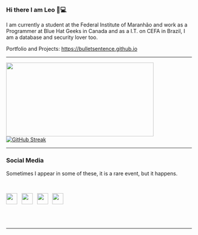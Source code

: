 ### Hi there I am Leo 👋:computer: 

I am currently a student at the Federal Institute of Maranhão and work as a Programmer at Blue Hat Geeks in Canada and as a I.T. on CEFA in Brazil, I am a database and security lover too.

Portfolio and Projects: https://bulletsentence.github.io

  ---

<div>
    <a href="https://github.com/bulletsentence?tab=repositories">
      <img align="left" src="https://github-readme-stats.vercel.app/api/top-langs/?username=bulletsentence&layout=compact&count_private=true" width="400" height="200"/>
    </a>
</div>

[![GitHub Streak](http://github-readme-streak-stats.herokuapp.com?user=BulletSentence)](https://git.io/streak-stats)

-----------

### Social Media

Sometimes I appear in some of these, it is a rare event, but it happens.
<p>
 </p>
 <br>

 <p align='left'>
<a href="https://bulletsentence.github.io/"><img height="30" src="https://image.flaticon.com/icons/svg/3314/3314855.svg"></a>&nbsp;&nbsp;
<a href="https://twitter.com/leoalmeidabs"><img height="30" src="https://github.com/WaylonWalker/WaylonWalker/blob/main/icon/twitter.png?raw=true"></a>&nbsp;&nbsp;
<a href="https://instagram.com/leoalmeidabs"><img height="30" src="https://user-images.githubusercontent.com/37451620/118635309-cfe24280-b7a9-11eb-89fd-55e69345e871.png?raw=true"></a>&nbsp;&nbsp;
<a href="https://www.linkedin.com/in/leonardo-almeida-de-ara%C3%BAjo-9b7576135/"><img height="30" src="https://github.com/WaylonWalker/WaylonWalker/blob/main/icon/linkedin.png?raw=true"></a>

</p>
<p></p>
<br>
<br>

 ---
